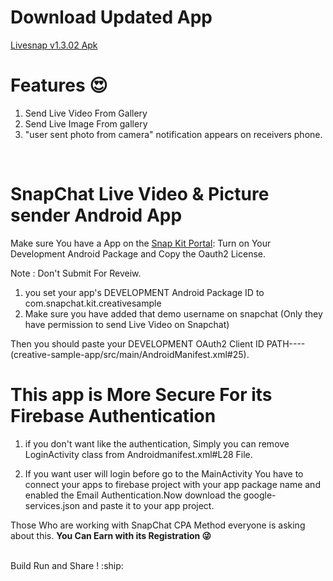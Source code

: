 # Download Updated App 
<a href="https://narc.dev/livesnap">Livesnap v1.3.02 Apk</a>
 <br />
# Features 😍
   1. Send Live Video From Gallery
   2. Send Live Image From gallery
   3. "user sent photo from camera" notification appears on receivers phone.
 <br />

# SnapChat Live Video & Picture sender Android App
Make sure You have a App on the <a href="https://kit.snapchat.com/portal">Snap Kit Portal</a>:
Turn on Your Development Android Package and Copy the Oauth2 License.

Note : Don't Submit For Reveiw.

 1. you set your app's DEVELOPMENT Android Package ID to com.snapchat.kit.creativesample
 2. Make sure you have added that demo username on snapchat (Only they have permission to send Live Video on Snapchat)

Then you should paste your DEVELOPMENT OAuth2 Client ID
PATH----(creative-sample-app/src/main/AndroidManifest.xml#25).

# This app is More Secure For its Firebase Authentication

   1. if you don't want like the authentication,
Simply you can remove LoginActivity class from Androidmanifest.xml#L28 File.

   2. If you want user will login before go to the MainActivity 
You have to connect your apps to firebase project with your app package name and enabled the Email Authentication.Now download the google-services.json  and paste it to your app project.

   
Those Who are working with SnapChat CPA Method everyone is asking about this.
<b> You Can Earn with its Registration 😜 </b>

<br/>
Build Run and Share ! :ship:
